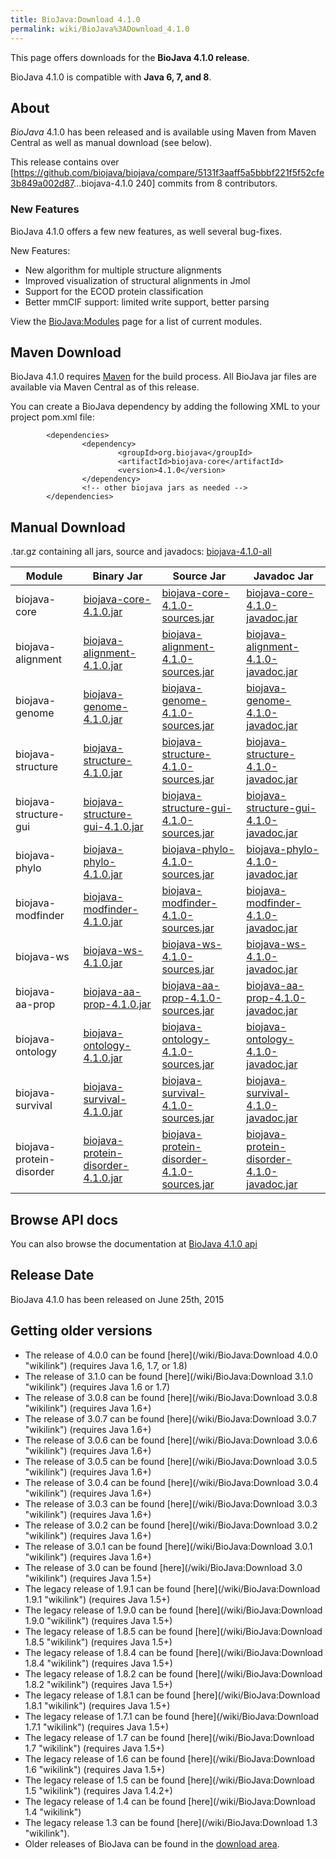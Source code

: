 ```yaml
---
title: BioJava:Download 4.1.0
permalink: wiki/BioJava%3ADownload_4.1.0
---
```


This page offers downloads for the <b>BioJava 4.1.0 release</b>.

BioJava 4.1.0 is compatible with <b>Java 6, 7, and 8</b>.

About
-----

*BioJava* 4.1.0 has been released and is available using Maven from
Maven Central as well as manual download (see below).

This release contains over
[<https://github.com/biojava/biojava/compare/5131f3aaff5a5bbbf221f5f52cfe3b849a002d87>...biojava-4.1.0
240] commits from 8 contributors.

### New Features

BioJava 4.1.0 offers a few new features, as well several bug-fixes.

New Features:

-   New algorithm for multiple structure alignments
-   Improved visualization of structural alignments in Jmol
-   Support for the ECOD protein classification
-   Better mmCIF support: limited write support, better parsing

View the <BioJava:Modules> page for a list of current modules.

Maven Download
--------------

BioJava 4.1.0 requires [Maven](http://maven.apache.org/) for the build
process. All BioJava jar files are available via Maven Central as of
this release.

You can create a BioJava dependency by adding the following XML to your
project pom.xml file:

            <dependencies>
                    <dependency>
                            <groupId>org.biojava</groupId>
                            <artifactId>biojava-core</artifactId>
                            <version>4.1.0</version>
                    </dependency>
                    <!-- other biojava jars as needed -->
            </dependencies> 

Manual Download
---------------

.tar.gz containing all jars, source and javadocs:
[biojava-4.1.0-all](http://biojava.org/download/bj4.1.0/biojava-4.1.0-all.tar.gz)

| Module                   | Binary Jar                                                                                                                                         | Source Jar                                                                                                                                                         | Javadoc Jar                                                                                                                                                        |
|--------------------------|----------------------------------------------------------------------------------------------------------------------------------------------------|--------------------------------------------------------------------------------------------------------------------------------------------------------------------|--------------------------------------------------------------------------------------------------------------------------------------------------------------------|
| biojava-core             | [biojava-core-4.1.0.jar](https://repo1.maven.org/maven2/org/biojava/biojava-core/4.1.0/biojava-core-4.1.0.jar)                                     | [biojava-core-4.1.0-sources.jar](https://repo1.maven.org/maven2/org/biojava/biojava-core/4.1.0/biojava-core-4.1.0-sources.jar)                                     | [biojava-core-4.1.0-javadoc.jar](https://repo1.maven.org/maven2/org/biojava/biojava-core/4.1.0/biojava-core-4.1.0-javadoc.jar)                                     |
| biojava-alignment        | [biojava-alignment-4.1.0.jar](https://repo1.maven.org/maven2/org/biojava/biojava-alignment/4.1.0/biojava-alignment-4.1.0.jar)                      | [biojava-alignment-4.1.0-sources.jar](https://repo1.maven.org/maven2/org/biojava/biojava-alignment/4.1.0/biojava-alignment-4.1.0-sources.jar)                      | [biojava-alignment-4.1.0-javadoc.jar](https://repo1.maven.org/maven2/org/biojava/biojava-alignment/4.1.0/biojava-alignment-4.1.0-javadoc.jar)                      |
| biojava-genome           | [biojava-genome-4.1.0.jar](https://repo1.maven.org/maven2/org/biojava/biojava-genome/4.1.0/biojava-genome-4.1.0.jar)                               | [biojava-genome-4.1.0-sources.jar](https://repo1.maven.org/maven2/org/biojava/biojava-genome/4.1.0/biojava-genome-4.1.0-sources.jar)                               | [biojava-genome-4.1.0-javadoc.jar](https://repo1.maven.org/maven2/org/biojava/biojava-genome/4.1.0/biojava-genome-4.1.0-javadoc.jar)                               |
| biojava-structure        | [biojava-structure-4.1.0.jar](https://repo1.maven.org/maven2/org/biojava/biojava-structure/4.1.0/biojava-structure-4.1.0.jar)                      | [biojava-structure-4.1.0-sources.jar](https://repo1.maven.org/maven2/org/biojava/biojava-structure/4.1.0/biojava-structure-4.1.0-sources.jar)                      | [biojava-structure-4.1.0-javadoc.jar](https://repo1.maven.org/maven2/org/biojava/biojava-structure/4.1.0/biojava-structure-4.1.0-javadoc.jar)                      |
| biojava-structure-gui    | [biojava-structure-gui-4.1.0.jar](https://repo1.maven.org/maven2/org/biojava/biojava-structure-gui/4.1.0/biojava-structure-gui-4.1.0.jar)          | [biojava-structure-gui-4.1.0-sources.jar](https://repo1.maven.org/maven2/org/biojava/biojava-structure-gui/4.1.0/biojava-structure-gui-4.1.0-sources.jar)          | [biojava-structure-gui-4.1.0-javadoc.jar](https://repo1.maven.org/maven2/org/biojava/biojava-structure-gui/4.1.0/biojava-structure-gui-4.1.0-javadoc.jar)          |
| biojava-phylo            | [biojava-phylo-4.1.0.jar](https://repo1.maven.org/maven2/org/biojava/biojava-phylo/4.1.0/biojava-phylo-4.1.0.jar)                                  | [biojava-phylo-4.1.0-sources.jar](https://repo1.maven.org/maven2/org/biojava/biojava-phylo/4.1.0/biojava-phylo-4.1.0-sources.jar)                                  | [biojava-phylo-4.1.0-javadoc.jar](https://repo1.maven.org/maven2/org/biojava/biojava-phylo/4.1.0/biojava-phylo-4.1.0-javadoc.jar)                                  |
| biojava-modfinder        | [biojava-modfinder-4.1.0.jar](https://repo1.maven.org/maven2/org/biojava/biojava-modfinder/4.1.0/biojava-modfinder-4.1.0.jar)                      | [biojava-modfinder-4.1.0-sources.jar](https://repo1.maven.org/maven2/org/biojava/biojava-modfinder/4.1.0/biojava-modfinder-4.1.0-sources.jar)                      | [biojava-modfinder-4.1.0-javadoc.jar](https://repo1.maven.org/maven2/org/biojava/biojava-modfinder/4.1.0/biojava-modfinder-4.1.0-javadoc.jar)                      |
| biojava-ws               | [biojava-ws-4.1.0.jar](https://repo1.maven.org/maven2/org/biojava/biojava-ws/4.1.0/biojava-ws-4.1.0.jar)                                           | [biojava-ws-4.1.0-sources.jar](https://repo1.maven.org/maven2/org/biojava/biojava-ws/4.1.0/biojava-ws-4.1.0-sources.jar)                                           | [biojava-ws-4.1.0-javadoc.jar](https://repo1.maven.org/maven2/org/biojava/biojava-ws/4.1.0/biojava-ws-4.1.0-javadoc.jar)                                           |
| biojava-aa-prop          | [biojava-aa-prop-4.1.0.jar](https://repo1.maven.org/maven2/org/biojava/biojava-aa-prop/4.1.0/biojava-aa-prop-4.1.0.jar)                            | [biojava-aa-prop-4.1.0-sources.jar](https://repo1.maven.org/maven2/org/biojava/biojava-aa-prop/4.1.0/biojava-aa-prop-4.1.0-sources.jar)                            | [biojava-aa-prop-4.1.0-javadoc.jar](https://repo1.maven.org/maven2/org/biojava/biojava-aa-prop/4.1.0/biojava-aa-prop-4.1.0-javadoc.jar)                            |
| biojava-ontology         | [biojava-ontology-4.1.0.jar](https://repo1.maven.org/maven2/org/biojava/biojava-ontology/4.1.0/biojava-ontology-4.1.0.jar)                         | [biojava-ontology-4.1.0-sources.jar](https://repo1.maven.org/maven2/org/biojava/biojava-ontology/4.1.0/biojava-ontology-4.1.0-sources.jar)                         | [biojava-ontology-4.1.0-javadoc.jar](https://repo1.maven.org/maven2/org/biojava/biojava-ontology/4.1.0/biojava-ontology-4.1.0-javadoc.jar)                         |
| biojava-survival         | [biojava-survival-4.1.0.jar](https://repo1.maven.org/maven2/org/biojava/biojava-survival/4.1.0/biojava-survival-4.1.0.jar)                         | [biojava-survival-4.1.0-sources.jar](https://repo1.maven.org/maven2/org/biojava/biojava-survival/4.1.0/biojava-survival-4.1.0-sources.jar)                         | [biojava-survival-4.1.0-javadoc.jar](https://repo1.maven.org/maven2/org/biojava/biojava-survival/4.1.0/biojava-survival-4.1.0-javadoc.jar)                         |
| biojava-protein-disorder | [biojava-protein-disorder-4.1.0.jar](https://repo1.maven.org/maven2/org/biojava/biojava-protein-disorder/4.1.0/biojava-protein-disorder-4.1.0.jar) | [biojava-protein-disorder-4.1.0-sources.jar](https://repo1.maven.org/maven2/org/biojava/biojava-protein-disorder/4.1.0/biojava-protein-disorder-4.1.0-sources.jar) | [biojava-protein-disorder-4.1.0-javadoc.jar](https://repo1.maven.org/maven2/org/biojava/biojava-protein-disorder/4.1.0/biojava-protein-disorder-4.1.0-javadoc.jar) |

Browse API docs
---------------

You can also browse the documentation at [BioJava 4.1.0
api](http://www.biojava.org/docs/api4.1.0/)

Release Date
------------

BioJava 4.1.0 has been released on June 25th, 2015

Getting older versions
----------------------

-   The release of 4.0.0 can be found
    [here](/wiki/BioJava:Download 4.0.0 "wikilink") (requires Java 1.6, 1.7,
    or 1.8)
-   The release of 3.1.0 can be found
    [here](/wiki/BioJava:Download 3.1.0 "wikilink") (requires Java 1.6 or 1.7)
-   The release of 3.0.8 can be found
    [here](/wiki/BioJava:Download 3.0.8 "wikilink") (requires Java 1.6+)
-   The release of 3.0.7 can be found
    [here](/wiki/BioJava:Download 3.0.7 "wikilink") (requires Java 1.6+)
-   The release of 3.0.6 can be found
    [here](/wiki/BioJava:Download 3.0.6 "wikilink") (requires Java 1.6+)
-   The release of 3.0.5 can be found
    [here](/wiki/BioJava:Download 3.0.5 "wikilink") (requires Java 1.6+)
-   The release of 3.0.4 can be found
    [here](/wiki/BioJava:Download 3.0.4 "wikilink") (requires Java 1.6+)
-   The release of 3.0.3 can be found
    [here](/wiki/BioJava:Download 3.0.3 "wikilink") (requires Java 1.6+)
-   The release of 3.0.2 can be found
    [here](/wiki/BioJava:Download 3.0.2 "wikilink") (requires Java 1.6+)
-   The release of 3.0.1 can be found
    [here](/wiki/BioJava:Download 3.0.1 "wikilink") (requires Java 1.6+)
-   The release of 3.0 can be found
    [here](/wiki/BioJava:Download 3.0 "wikilink") (requires Java 1.5+)
-   The legacy release of 1.9.1 can be found
    [here](/wiki/BioJava:Download 1.9.1 "wikilink") (requires Java 1.5+)
-   The legacy release of 1.9.0 can be found
    [here](/wiki/BioJava:Download 1.9.0 "wikilink") (requires Java 1.5+)
-   The legacy release of 1.8.5 can be found
    [here](/wiki/BioJava:Download 1.8.5 "wikilink") (requires Java 1.5+)
-   The legacy release of 1.8.4 can be found
    [here](/wiki/BioJava:Download 1.8.4 "wikilink") (requires Java 1.5+)
-   The legacy release of 1.8.2 can be found
    [here](/wiki/BioJava:Download 1.8.2 "wikilink") (requires Java 1.5+)
-   The legacy release of 1.8.1 can be found
    [here](/wiki/BioJava:Download 1.8.1 "wikilink") (requires Java 1.5+)
-   The legacy release of 1.7.1 can be found
    [here](/wiki/BioJava:Download 1.7.1 "wikilink") (requires Java 1.5+)
-   The legacy release of 1.7 can be found
    [here](/wiki/BioJava:Download 1.7 "wikilink") (requires Java 1.5+)
-   The legacy release of 1.6 can be found
    [here](/wiki/BioJava:Download 1.6 "wikilink") (requires Java 1.5+)
-   The legacy release of 1.5 can be found
    [here](/wiki/BioJava:Download 1.5 "wikilink") (requires Java 1.4.2+)
-   The legacy release of 1.4 can be found
    [here](/wiki/BioJava:Download 1.4 "wikilink")
-   The legacy release 1.3 can be found
    [here](/wiki/BioJava:Download 1.3 "wikilink").
-   Older releases of BioJava can be found in the [download
    area](http://www.biojava.org/download/).

